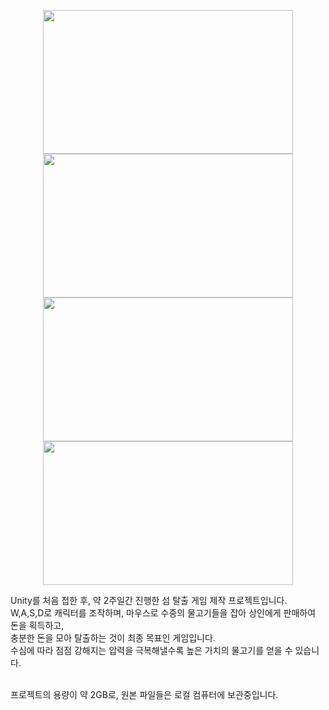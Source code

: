 <p align="center">
  <img src="https://github.com/user-attachments/assets/95f4a38b-1df3-40a9-87f6-fba325996ed3"  width="400" height="230"/>
  <img src="https://github.com/user-attachments/assets/a64feb92-7be7-493c-afaf-4c46f574b6a0"  width="400" height="230"/>
  <img src="https://github.com/user-attachments/assets/f7b7f451-8308-451d-98d7-e48388a6ce7d"  width="400" height="230"/>
  <img src="https://github.com/user-attachments/assets/727a97a7-e13d-42dc-b880-7bd8e5523775"  width="400" height="230"/>
</p>

Unity를 처음 접한 후, 약 2주일간 진행한 섬 탈출 게임 제작 프로젝트입니다.<br>
W,A,S,D로 캐릭터를 조작하며, 마우스로 수중의 물고기들을 잡아 상인에게 판매하여 돈을 획득하고,<br>
충분한 돈을 모아 탈출하는 것이 최종 목표인 게임입니다.<br>
수심에 따라 점점 강해지는 압력을 극복해낼수록 높은 가치의 물고기를 얻을 수 있습니다.<br><br>

프로젝트의 용량이 약 2GB로, 원본 파일들은 로컬 컴퓨터에 보관중입니다.
